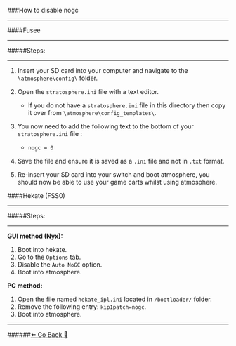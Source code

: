 ###How to disable nogc
***

####Fusee
***
#####Steps:
***
1. Insert your SD card into your computer and navigate to the `\atmosphere\config\` folder.

2. Open the `stratosphere.ini` file with a text editor. 
	* If you do not have a `stratosphere.ini` file in this directory then copy it over from `\atmosphere\config_templates\`.

3. You now need to add the following text to the bottom of your `stratosphere.ini` file : 
	* `nogc = 0`


4. Save the file and ensure it is saved as a `.ini` file and not in `.txt` format.

5. Re-insert your SD card into your switch and boot atmosphere, you should now be able to use your game carts whilst using atmosphere.

####Hekate (FSS0)
***


#####Steps:
***
**GUI method (Nyx):**
1. Boot into hekate.
2. Go to the `Options` tab.
3. Disable the `Auto NoGC` option.
4. Boot into atmosphere.

**PC method:**
1. Open the file named `hekate_ipl.ini` located in `/bootloader/` folder.
2. Remove the following entry:
    `kip1patch=nogc`.
3. Boot into atmosphere. 
***
######[⬅️ Go Back 🦝](https://rentry.org/homebrewandmisc)